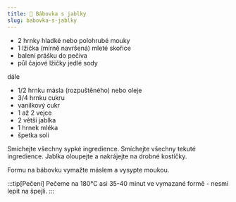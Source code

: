 ```yaml
---
title: 🍎 Bábovka s jablky
slug: babovka-s-jablky
---
```


- 2 hrnky hladké nebo polohrubé mouky
- 1 lžička (mírně navršená) mleté skořice
- balení prášku do pečiva
- půl čajové lžičky jedlé sody

dále

- 1/2 hrnku másla (rozpuštěného) nebo oleje
- 3/4 hrnku cukru
- vanilkový cukr
- 1 až 2 vejce
- 2 větší jablka
- 1 hrnek mléka
- špetka soli

Smíchejte všechny sypké ingredience. Smíchejte všechny tekuté ingredience.
Jablka oloupejte a nakrájejte na drobné kostičky. 

Formu na bábovku vymažte máslem a vysypte moukou.

:::tip[Pečení]
Pečeme na 180°C asi 35-40 minut ve vymazané formě - nesmí lepit na špejli.
:::